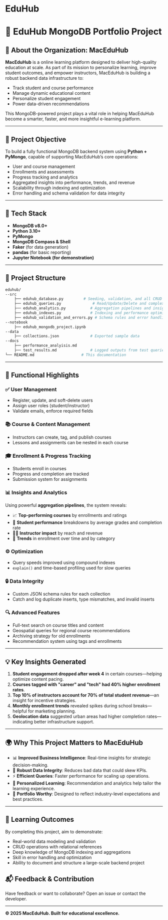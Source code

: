 # EduHub
# 📘 EduHub MongoDB Portfolio Project

## 🏢 About the Organization: MacEduHub

**MacEduHub** is a online learning platform designed to deliver high-quality education at scale. As part of its mission to personalize learning, improve student outcomes, and empower instructors, MacEduHub is building a robust backend data infrastructure to:

* Track student and course performance
* Manage dynamic educational content
* Personalize student engagement
* Power data-driven recommendations

This MongoDB-powered project plays a vital role in helping MacEduHub become a smarter, faster, and more insightful e-learning platform.

---

## 🎯 Project Objective

To build a fully functional MongoDB backend system using **Python + PyMongo**, capable of supporting MacEduHub’s core operations:

* User and course management
* Enrollments and assessments
* Progress tracking and analytics
* Aggregated insights into performance, trends, and revenue
* Scalability through indexing and optimization
* Error handling and schema validation for data integrity

---

## 🔧 Tech Stack

* **MongoDB v8.0+**
* **Python 3.10+**
* **PyMongo**
* **MongoDB Compass & Shell**
* **Faker** (for data generation)
* **pandas** (for basic reporting)
* **Jupyter Notebook (for demonstration)**

---

## 📂 Project Structure

```bash
eduhub/
--src
    ├── eduhub_database.py         # Seeding, validation, and all CRUD operations
    ├── eduhub_queries.py              # Read/Update/Delete and complex queries
    ├── eduhub_analytics.py           # Aggregation pipelines and insights
    ├── eduhub_indexes.py             # Indexing and performance optimization
    ├── eduhub_validation_and_errors.py # Schema rules and error handling
--notebook
    ├── eduhub_mongodb_project.ipynb
--data
    ├── collections.json              # Exported sample data
--docs
    ├── performance_analyisis.md 
    ├── test_results.md               # Logged outputs from test queries
└── README.md                     # This documentation
```

---

## 📌 Functional Highlights

### ✅ User Management

* Register, update, and soft-delete users
* Assign user roles (student/instructor)
* Validate emails, enforce required fields

### 📚 Course & Content Management

* Instructors can create, tag, and publish courses
* Lessons and assignments can be nested in each course

### 🎓 Enrollment & Progress Tracking

* Students enroll in courses
* Progress and completion are tracked
* Submission system for assignments

### 📊 Insights and Analytics

Using powerful **aggregation pipelines**, the system reveals:

* 📈 **Top-performing courses** by enrollments and ratings
* 🧠 **Student performance** breakdowns by average grades and completion rate
* 🧑‍🏫 **Instructor impact** by reach and revenue
* 📅 **Trends** in enrollment over time and by category

### ⚙️ Optimization

* Query speeds improved using compound indexes
* `explain()` and time-based profiling used for slow queries

### 🔒 Data Integrity

* Custom JSON schema rules for each collection
* Catch and log duplicate inserts, type mismatches, and invalid inserts

### 🔍 Advanced Features

* Full-text search on course titles and content
* Geospatial queries for regional course recommendations
* Archiving strategy for old enrollments
* Recommendation system using tags and enrollments

---

## 💡 Key Insights Generated

1. **Student engagement dropped after week 4** in certain courses—helping optimize content pacing.
2. **Courses tagged with "career" and "tech" had 40% higher enrollment rates**.
3. **Top 10% of instructors account for 70% of total student revenue**—an insight for incentive strategies.
4. **Monthly enrollment trends** revealed spikes during school breaks—helpful for marketing planning.
5. **Geolocation data** suggested urban areas had higher completion rates—indicating better infrastructure support.

---

## 🌍 Why This Project Matters to MacEduHub

* 📊 **Improved Business Intelligence**: Real-time insights for strategic decision-making.
* 🔐 **Robust Data Integrity**: Reduces bad data that could skew KPIs.
* ⚡ **Efficient Queries**: Faster performance for scaling up operations.
* 🎯 **Personalized Learning**: Recommendation and analytics help tailor the learning experience.
* 💼 **Portfolio Worthy**: Designed to reflect industry-level expectations and best practices.

---

## 🧠 Learning Outcomes

By completing this project, aim to demonstrate:

* Real-world data modeling and validation
* CRUD operations with relational references
* Deep knowledge of MongoDB indexing and aggregations
* Skill in error handling and optimization
* Ability to document and structure a large-scale backend project


## 📬 Feedback & Contribution

Have feedback or want to collaborate? Open an issue or contact the developer.

---

**© 2025 MacEduHub. Built for educational excellence.**
